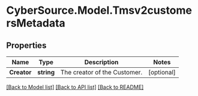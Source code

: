 # CyberSource.Model.Tmsv2customersMetadata
## Properties

Name | Type | Description | Notes
------------ | ------------- | ------------- | -------------
**Creator** | **string** | The creator of the Customer.  | [optional] 

[[Back to Model list]](../README.md#documentation-for-models) [[Back to API list]](../README.md#documentation-for-api-endpoints) [[Back to README]](../README.md)

